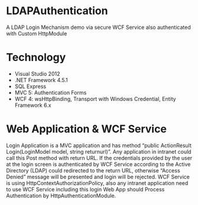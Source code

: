 # LDAPAuthentication

A LDAP Login Mechanism demo via secure WCF Service also authenticated with Custom HttpModule

# Technology
-	Visual Studio 2012
-	.NET Framework 4.5.1
-	SQL Express
-	MVC 5: Authentication Forms
-	WCF 4: wsHttpBinding, Transport with Windows Credential, Entity Framework 6.x

# Web Application & WCF Service
Login Application is a MVC application and has method “public ActionResult Login(LoginModel model, string returnurl)”. Any application in intranet could call this Post method with return URL. If the credentials provided by the user at the login screen is authenticated by WCF Service according to the Active Directory (LDAP) could redirected to the return URL, otherwise “Access Denied” message will be presented and login will be rejected.
WCF Service is using HttpContextAuthorizationPolicy, also any intranet application need to use WCF Service including this login Web App should Process Authentication by HttpAuthenticationModule.
